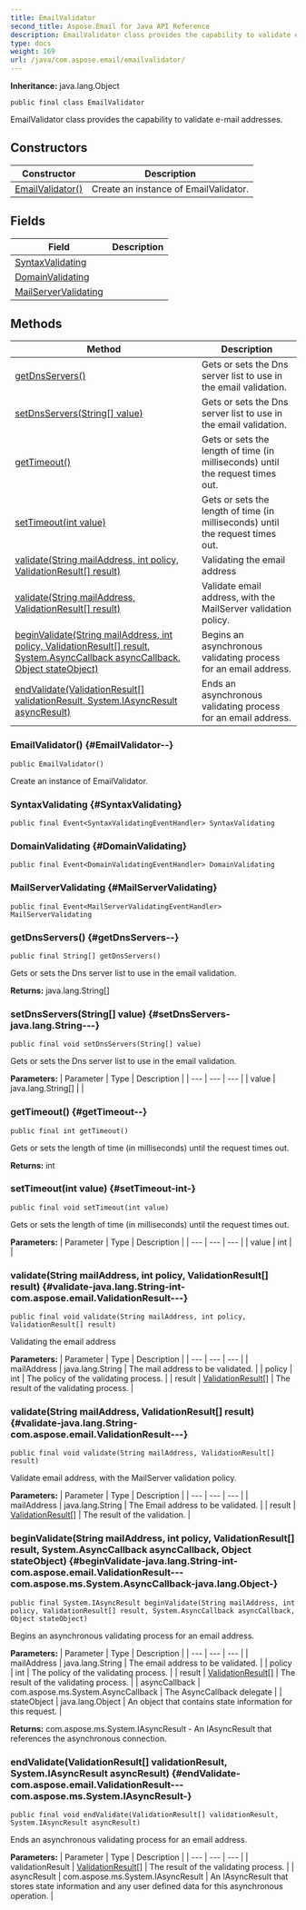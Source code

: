 ```yaml
---
title: EmailValidator
second_title: Aspose.Email for Java API Reference
description: EmailValidator class provides the capability to validate e-mail addresses.
type: docs
weight: 169
url: /java/com.aspose.email/emailvalidator/
---
```

**Inheritance:**
java.lang.Object
```
public final class EmailValidator
```

EmailValidator class provides the capability to validate e-mail addresses.
## Constructors

| Constructor | Description |
| --- | --- |
| [EmailValidator()](#EmailValidator--) | Create an instance of EmailValidator. |
## Fields

| Field | Description |
| --- | --- |
| [SyntaxValidating](#SyntaxValidating) |  |
| [DomainValidating](#DomainValidating) |  |
| [MailServerValidating](#MailServerValidating) |  |
## Methods

| Method | Description |
| --- | --- |
| [getDnsServers()](#getDnsServers--) | Gets or sets the Dns server list to use in the email validation. |
| [setDnsServers(String[] value)](#setDnsServers-java.lang.String---) | Gets or sets the Dns server list to use in the email validation. |
| [getTimeout()](#getTimeout--) | Gets or sets the length of time (in milliseconds) until the request times out. |
| [setTimeout(int value)](#setTimeout-int-) | Gets or sets the length of time (in milliseconds) until the request times out. |
| [validate(String mailAddress, int policy, ValidationResult[] result)](#validate-java.lang.String-int-com.aspose.email.ValidationResult---) | Validating the email address |
| [validate(String mailAddress, ValidationResult[] result)](#validate-java.lang.String-com.aspose.email.ValidationResult---) | Validate email address, with the MailServer validation policy. |
| [beginValidate(String mailAddress, int policy, ValidationResult[] result, System.AsyncCallback asyncCallback, Object stateObject)](#beginValidate-java.lang.String-int-com.aspose.email.ValidationResult---com.aspose.ms.System.AsyncCallback-java.lang.Object-) | Begins an asynchronous validating process for an email address. |
| [endValidate(ValidationResult[] validationResult, System.IAsyncResult asyncResult)](#endValidate-com.aspose.email.ValidationResult---com.aspose.ms.System.IAsyncResult-) | Ends an asynchronous validating process for an email address. |
### EmailValidator() {#EmailValidator--}
```
public EmailValidator()
```


Create an instance of EmailValidator.

### SyntaxValidating {#SyntaxValidating}
```
public final Event<SyntaxValidatingEventHandler> SyntaxValidating
```


### DomainValidating {#DomainValidating}
```
public final Event<DomainValidatingEventHandler> DomainValidating
```


### MailServerValidating {#MailServerValidating}
```
public final Event<MailServerValidatingEventHandler> MailServerValidating
```


### getDnsServers() {#getDnsServers--}
```
public final String[] getDnsServers()
```


Gets or sets the Dns server list to use in the email validation.

**Returns:**
java.lang.String[]
### setDnsServers(String[] value) {#setDnsServers-java.lang.String---}
```
public final void setDnsServers(String[] value)
```


Gets or sets the Dns server list to use in the email validation.

**Parameters:**
| Parameter | Type | Description |
| --- | --- | --- |
| value | java.lang.String[] |  |

### getTimeout() {#getTimeout--}
```
public final int getTimeout()
```


Gets or sets the length of time (in milliseconds) until the request times out.

**Returns:**
int
### setTimeout(int value) {#setTimeout-int-}
```
public final void setTimeout(int value)
```


Gets or sets the length of time (in milliseconds) until the request times out.

**Parameters:**
| Parameter | Type | Description |
| --- | --- | --- |
| value | int |  |

### validate(String mailAddress, int policy, ValidationResult[] result) {#validate-java.lang.String-int-com.aspose.email.ValidationResult---}
```
public final void validate(String mailAddress, int policy, ValidationResult[] result)
```


Validating the email address

**Parameters:**
| Parameter | Type | Description |
| --- | --- | --- |
| mailAddress | java.lang.String | The mail address to be validated. |
| policy | int | The policy of the validating process. |
| result | [ValidationResult\[\]](../../com.aspose.email/validationresult) | The result of the validating process. |

### validate(String mailAddress, ValidationResult[] result) {#validate-java.lang.String-com.aspose.email.ValidationResult---}
```
public final void validate(String mailAddress, ValidationResult[] result)
```


Validate email address, with the MailServer validation policy.

**Parameters:**
| Parameter | Type | Description |
| --- | --- | --- |
| mailAddress | java.lang.String | The Email address to be validated. |
| result | [ValidationResult\[\]](../../com.aspose.email/validationresult) | The result of the validation. |

### beginValidate(String mailAddress, int policy, ValidationResult[] result, System.AsyncCallback asyncCallback, Object stateObject) {#beginValidate-java.lang.String-int-com.aspose.email.ValidationResult---com.aspose.ms.System.AsyncCallback-java.lang.Object-}
```
public final System.IAsyncResult beginValidate(String mailAddress, int policy, ValidationResult[] result, System.AsyncCallback asyncCallback, Object stateObject)
```


Begins an asynchronous validating process for an email address.

**Parameters:**
| Parameter | Type | Description |
| --- | --- | --- |
| mailAddress | java.lang.String | The email address to be validated. |
| policy | int | The policy of the validating process. |
| result | [ValidationResult\[\]](../../com.aspose.email/validationresult) | The result of the validating process. |
| asyncCallback | com.aspose.ms.System.AsyncCallback | The AsyncCallback delegate |
| stateObject | java.lang.Object | An object that contains state information for this request. |

**Returns:**
com.aspose.ms.System.IAsyncResult - An IAsyncResult that references the asynchronous connection.
### endValidate(ValidationResult[] validationResult, System.IAsyncResult asyncResult) {#endValidate-com.aspose.email.ValidationResult---com.aspose.ms.System.IAsyncResult-}
```
public final void endValidate(ValidationResult[] validationResult, System.IAsyncResult asyncResult)
```


Ends an asynchronous validating process for an email address.

**Parameters:**
| Parameter | Type | Description |
| --- | --- | --- |
| validationResult | [ValidationResult\[\]](../../com.aspose.email/validationresult) | The result of the validating process. |
| asyncResult | com.aspose.ms.System.IAsyncResult | An IAsyncResult that stores state information and any user defined data for this asynchronous operation. |

